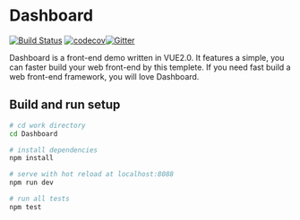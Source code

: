 # Dashboard

[![Build Status](https://travis-ci.org/nightlegend/Dashboard.svg)](https://travis-ci.org/nightlegend/Dashboard) [![codecov](https://codecov.io/gh/nightlegend/Dashboard/branch/master/graph/badge.svg)](https://codecov.io/gh/nightlegend/Dashboard)[![Gitter](https://badges.gitter.im/nightlegend/Dashboard.svg)](https://gitter.im/nightlegend/Dashboard?utm_source=badge&utm_medium=badge&utm_campaign=pr-badge)


Dashboard is a front-end demo written in VUE2.0. It features a simple, you can faster build your web front-end by this templete. If you need fast build a web front-end framework, you will love Dashboard.


## Build and run setup

``` bash
# cd work directory
cd Dashboard

# install dependencies
npm install

# serve with hot reload at localhost:8088
npm run dev

# run all tests
npm test
```